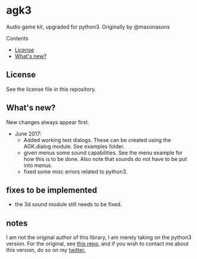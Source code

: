 # agk3
Audio game kit, upgraded for python3. Originally by @masonasons
<!-- START doctoc generated TOC please keep comment here to allow auto update -->
<!-- DON'T EDIT THIS SECTION, INSTEAD RE-RUN doctoc TO UPDATE -->
Contents

- [License](#license)
- [What's new?](#whats-new)

<!-- END doctoc generated TOC please keep comment here to allow auto update -->
## License
See the license file in this repository.
## What's new?
New changes always appear first.
* June 2017:
  * Added working text dialogs. These can be created using the AGK.dialog module. See examples folder.
  * given menus some sound capabilities. See the menu example for how this is to be done. Also note that sounds do not have to be put into menus.
  * fixed some misc errors related to python3.
## fixes to be implemented
* the 3d sound module still needs to be fixed.
## notes
I am not the original author of this library, I am merely taking on the python3 version. For the original, see [this repo,](http://github.com/masonasons/agk) and if you wish to contact me about this version, do so on my [twitter.](https://twitter.com/kylecunningham5)